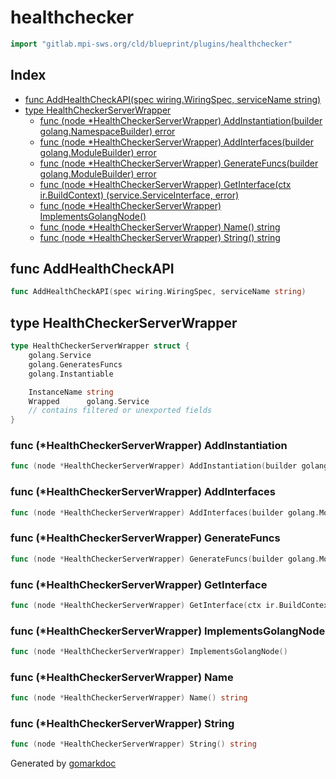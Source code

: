 <!-- Code generated by gomarkdoc. DO NOT EDIT -->

# healthchecker

```go
import "gitlab.mpi-sws.org/cld/blueprint/plugins/healthchecker"
```

## Index

- [func AddHealthCheckAPI\(spec wiring.WiringSpec, serviceName string\)](<#AddHealthCheckAPI>)
- [type HealthCheckerServerWrapper](<#HealthCheckerServerWrapper>)
  - [func \(node \*HealthCheckerServerWrapper\) AddInstantiation\(builder golang.NamespaceBuilder\) error](<#HealthCheckerServerWrapper.AddInstantiation>)
  - [func \(node \*HealthCheckerServerWrapper\) AddInterfaces\(builder golang.ModuleBuilder\) error](<#HealthCheckerServerWrapper.AddInterfaces>)
  - [func \(node \*HealthCheckerServerWrapper\) GenerateFuncs\(builder golang.ModuleBuilder\) error](<#HealthCheckerServerWrapper.GenerateFuncs>)
  - [func \(node \*HealthCheckerServerWrapper\) GetInterface\(ctx ir.BuildContext\) \(service.ServiceInterface, error\)](<#HealthCheckerServerWrapper.GetInterface>)
  - [func \(node \*HealthCheckerServerWrapper\) ImplementsGolangNode\(\)](<#HealthCheckerServerWrapper.ImplementsGolangNode>)
  - [func \(node \*HealthCheckerServerWrapper\) Name\(\) string](<#HealthCheckerServerWrapper.Name>)
  - [func \(node \*HealthCheckerServerWrapper\) String\(\) string](<#HealthCheckerServerWrapper.String>)


<a name="AddHealthCheckAPI"></a>
## func AddHealthCheckAPI

```go
func AddHealthCheckAPI(spec wiring.WiringSpec, serviceName string)
```



<a name="HealthCheckerServerWrapper"></a>
## type HealthCheckerServerWrapper



```go
type HealthCheckerServerWrapper struct {
    golang.Service
    golang.GeneratesFuncs
    golang.Instantiable

    InstanceName string
    Wrapped      golang.Service
    // contains filtered or unexported fields
}
```

<a name="HealthCheckerServerWrapper.AddInstantiation"></a>
### func \(\*HealthCheckerServerWrapper\) AddInstantiation

```go
func (node *HealthCheckerServerWrapper) AddInstantiation(builder golang.NamespaceBuilder) error
```



<a name="HealthCheckerServerWrapper.AddInterfaces"></a>
### func \(\*HealthCheckerServerWrapper\) AddInterfaces

```go
func (node *HealthCheckerServerWrapper) AddInterfaces(builder golang.ModuleBuilder) error
```



<a name="HealthCheckerServerWrapper.GenerateFuncs"></a>
### func \(\*HealthCheckerServerWrapper\) GenerateFuncs

```go
func (node *HealthCheckerServerWrapper) GenerateFuncs(builder golang.ModuleBuilder) error
```



<a name="HealthCheckerServerWrapper.GetInterface"></a>
### func \(\*HealthCheckerServerWrapper\) GetInterface

```go
func (node *HealthCheckerServerWrapper) GetInterface(ctx ir.BuildContext) (service.ServiceInterface, error)
```



<a name="HealthCheckerServerWrapper.ImplementsGolangNode"></a>
### func \(\*HealthCheckerServerWrapper\) ImplementsGolangNode

```go
func (node *HealthCheckerServerWrapper) ImplementsGolangNode()
```



<a name="HealthCheckerServerWrapper.Name"></a>
### func \(\*HealthCheckerServerWrapper\) Name

```go
func (node *HealthCheckerServerWrapper) Name() string
```



<a name="HealthCheckerServerWrapper.String"></a>
### func \(\*HealthCheckerServerWrapper\) String

```go
func (node *HealthCheckerServerWrapper) String() string
```



Generated by [gomarkdoc](<https://github.com/princjef/gomarkdoc>)
